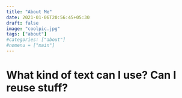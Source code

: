 ```yaml
---
title: "About Me"
date: 2021-01-06T20:56:45+05:30
draft: false
image: "coolpic.jpg"
tags: ["about"]
#categories: ["about"]
#nomenu = ["main"]
---
```

# What kind of text can I use? Can I reuse stuff?
